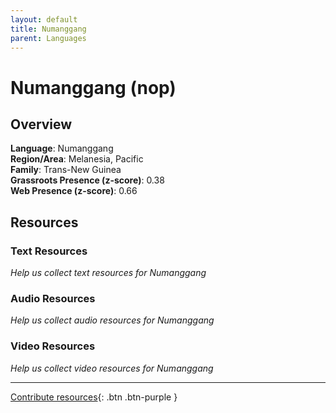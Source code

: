 ```yaml
---
layout: default
title: Numanggang
parent: Languages
---
```


# Numanggang (nop)

## Overview

**Language**: Numanggang  
**Region/Area**: Melanesia, Pacific  
**Family**: Trans-New Guinea  
**Grassroots Presence (z-score)**: 0.38  
**Web Presence (z-score)**: 0.66  

## Resources

### Text Resources
*Help us collect text resources for Numanggang*

### Audio Resources
*Help us collect audio resources for Numanggang*

### Video Resources
*Help us collect video resources for Numanggang*

---

[Contribute resources](https://forms.office.com/e/1SfLJx3u1r){: .btn .btn-purple }
